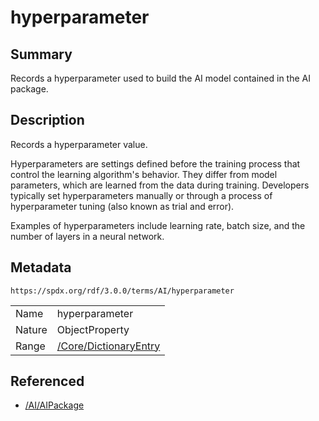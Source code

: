 <!-- Automatically generated by spec-parser v2.3.0 on 2024-07-29T18:25:30.305944+00:00 -->
<!-- SPDX-License-Identifier: Community-Spec-1.0 -->

# hyperparameter

## Summary

Records a hyperparameter used to build the AI model contained in the AI
package.


## Description

Records a hyperparameter value.

Hyperparameters are settings defined before the training process that control
the learning algorithm's behavior. They differ from model parameters,
which are learned from the data during training. Developers typically set
hyperparameters manually or through a process of hyperparameter tuning
(also known as trial and error).

Examples of hyperparameters include learning rate, batch size, and the number
of layers in a neural network.


## Metadata

`https://spdx.org/rdf/3.0.0/terms/AI/hyperparameter`


| | |
|---|---|
| Name | hyperparameter |
| Nature | ObjectProperty |
| Range | [/Core/DictionaryEntry](../../Core/Classes/DictionaryEntry.md) |




## Referenced

- [/AI/AIPackage](../../AI/Classes/AIPackage.md)

